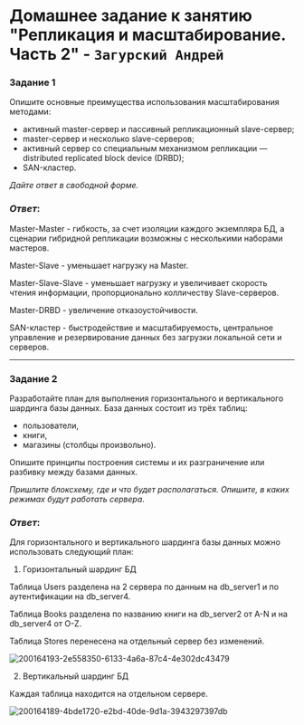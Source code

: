# Домашнее задание к занятию "Репликация и масштабирование. Часть 2" - `Загурский Андрей`

### Задание 1

Опишите основные преимущества использования масштабирования методами:

- активный master-сервер и пассивный репликационный slave-сервер; 
- master-сервер и несколько slave-серверов;
- активный сервер со специальным механизмом репликации — distributed replicated block device (DRBD);
- SAN-кластер.

*Дайте ответ в свободной форме.*

### *Ответ*:

Master-Master - гибкость, за счет изоляции каждого экземпляра БД, а сценарии гибридной репликации возможны с несколькими наборами мастеров.

Master-Slave - уменьшает нагрузку на Master.

Master-Slave-Slave - уменьшает нагрузку и увеличивает скорость чтения информации, пропорционально колличеству Slave-серверов.

Master-DRBD - увеличение отказоустойчивости.

SAN-кластер - быстродействие и масштабируемость, центральное управление и резервирование данных без загрузки локальной сети и серверов.

---

### Задание 2

Разработайте план для выполнения горизонтального и вертикального шардинга базы данных. База данных состоит из трёх таблиц: 

- пользователи, 
- книги, 
- магазины (столбцы произвольно). 

Опишите принципы построения системы и их разграничение или разбивку между базами данных.

*Пришлите блоксхему, где и что будет располагаться. Опишите, в каких режимах будут работать сервера.* 

### *Ответ*:

Для горизонтального и вертикального шардинга базы данных можно использовать следующий план:

1. Горизонтальный шардинг БД

Таблица Users разделена на 2 сервера по данным на db_server1 и по аутентификации на db_server4.

Таблица Books разделена по названию книги на db_server2 от A-N и на db_server4 от O-Z.

Таблица Stores перенесена на отдельный сервер без изменений.

![200164193-2e558350-6133-4a6a-87c4-4e302dc43479](https://github.com/Anders1994/Homework/assets/122811610/78ab5bc6-edb9-4729-8968-d760ad228896)

2. Вертикальный шардинг БД

Каждая таблица находится на отдельном сервере.

![200164189-4bde1720-e2bd-40de-9d1a-3943297397db](https://github.com/Anders1994/Homework/assets/122811610/6006f483-2ca1-49b0-8cfd-0e5dcf74a892)
